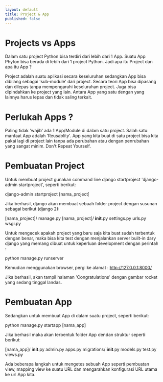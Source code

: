 ```yaml
---
layout: default
title: Project & App
published: false
---
```


Projects vs Apps
================
Dalam satu project Python bisa terdiri dari lebih dari 1 App. Suatu App Phyton bisa berada di lebih dari 1 project Python. Jadi apa itu Project dan apa itu App ?

Project adalah suatu aplikasi secara keseluruhan sedangkan App bisa dibilang sebagai 'sub-module' dari project. Secara teori App bisa dipasang dan dilepas tanpa mempengaruhi keseluruhan project. Juga bisa dipindahkan ke project yang lain. Antara App yang satu dengan yang lainnya harus lepas dan tidak saling terkait.


Perlukah Apps ?
===============
Paling tidak 'wajib' ada 1 App/Module di dalam satu project. Salah satu manfaat App adalah 'Reusablity'. App yang kita buat di satu project bisa kita pakai lagi di project lain tanpa ada perubahan atau dengan penrubahan yang sangat minim. Don't Repeat Yourself.


Pembuatan Project
=================
Untuk membuat project gunakan command line django startproject 'django-admin startproject', seperti berikut:

django-admin startproject [nama_project]

Jika berhasil, django akan membuat sebuah folder project dengan susunan sebagai berikut (django 2):

[nama_project]/
  manage.py
  [nama_project]/
  __init__.py
  settings.py
  urls.py
  wsgi.py
  
Untuk mengecek apakah project yang baru saja kita buat sudah terbentuk dengan benar, maka bisa kita test dengan menjalankan server built-in dary django yang memang dibuat untuk keperluan development dengan perintah :

python manage.py runserver

Kemudian menggunakan browser, pergi ke alamat : http://127.0.0.1:8000/

Jika berhasil, akan tampil halaman 'Congratulations' dengan gambar rocket yang sedang tinggal landas.


Pembuatan App
=============
Sedangkan untuk membuat App di dalam suatu project, seperti berikut:

python manage.py startapp [nama_app]

Jika berhasil maka akan terbentuk folder App dendan struktur seperti berikut:

[nama_app]/
  __init__.py
  admin.py
  apps.py
  migrations/
    __init__.py
  models.py
  test.py
  views.py

Ada beberapa langkah untuk mengetes sebuah App seperti pembuatan view, mapping view ke suatu URL dan mengarahkan konfigurasi URL utama ke url App kita.
